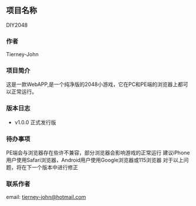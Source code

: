 ## 项目名称

DIY2048
    
### 作者

Tierney-John
    
### 项目简介

这是一款WebAPP,是一个纯净版的2048小游戏，它在PC和PE端的浏览器上都可以正常运行。
    
### 版本日志

* v1.0.0    正式发行版

### 待办事项

PE端会与浏览器存在些许不兼容，部分浏览器会影响游戏的正常运行
建议iPhone用户使用Safari浏览器，Android用户使用Google浏览器或115浏览器
对于以上问题，将在下一个版本中进行修正
    
### 联系作者

email: <tierney-john@hotmail.com>
